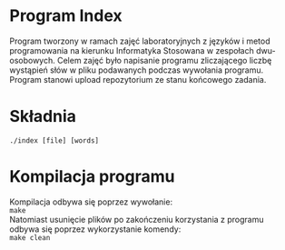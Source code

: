 # Program Index
Program tworzony w ramach zajęć laboratoryjnych z języków i metod programowania na kierunku Informatyka Stosowana w zespołach dwu-osobowych. Celem zajęć było napisanie programu zliczającego liczbę wystąpień słów w pliku podawanych podczas wywołania programu. Program stanowi upload repozytorium ze stanu końcowego zadania.

# Składnia
```./index [file] [words]```

# Kompilacja programu
Kompilacja odbywa się poprzez wywołanie:\
```make```\
Natomiast usunięcie plików po zakończeniu korzystania z programu odbywa się poprzez wykorzystanie komendy:\
```make clean```